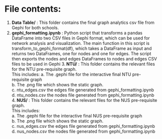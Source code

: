 # File contents:
1. <b>Data Table/</b> : This folder contains the final graph analytics csv file from Gephi for both schools.
2. <b>gephi_formatting.ipynb</b> : Python script that transforms a pandas DataFrame into two CSV files in Gephi format, which can be used for network analysis and visualization. The main function in this script is transform_to_gephi_format(df), which takes a DataFrame as input and returns two DataFrames, one for nodes and one for edges. The script then exports the nodes and edges DataFrames to nodes and edges CSV files to be used in Gephi
3.<b> NTU/</b> : This folder contains the relevant files for the NTU pre-requisite graph. <br>
This includes:
a. The .gephi file for the interactive final NTU pre-requisite graph<br>
b. The .png file which shows the static graph. <br>
c. ntu_edges.csv the edges file generated from gephi_formatting.ipynb<br>
d. ntu_nodes.csv the nodes file generated from gephi_formatting.ipynb
4.<b> NUS/</b> : This folder contains the relevant files for the NUS pre-requisite graph.<br> 
This includes:<br>
a. The .gephi file for the interactive final NUS pre-requisite graph<br>
b. The .png file which shows the static graph. <br>
c. nus_edges.csv the edges file generated from gephi_formatting.ipynb<br>
d. nus_nodes.csv the nodes file generated from gephi_formatting.ipynb<br>


